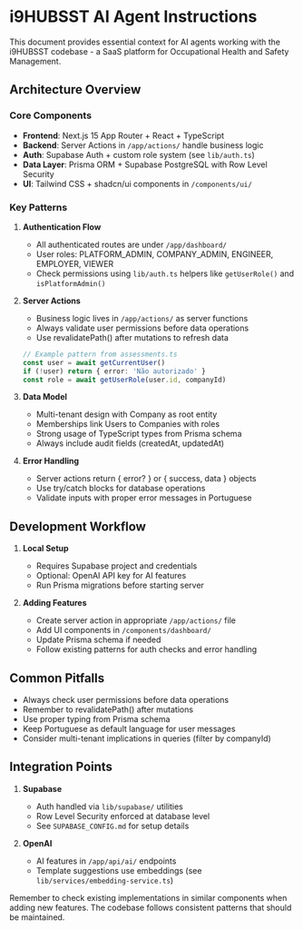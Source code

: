 # i9HUBSST AI Agent Instructions

This document provides essential context for AI agents working with the i9HUBSST codebase - a SaaS platform for Occupational Health and Safety Management.

## Architecture Overview

### Core Components
- **Frontend**: Next.js 15 App Router + React + TypeScript
- **Backend**: Server Actions in `/app/actions/` handle business logic
- **Auth**: Supabase Auth + custom role system (see `lib/auth.ts`)
- **Data Layer**: Prisma ORM + Supabase PostgreSQL with Row Level Security
- **UI**: Tailwind CSS + shadcn/ui components in `/components/ui/`

### Key Patterns

1. **Authentication Flow**
   - All authenticated routes are under `/app/dashboard/`
   - User roles: PLATFORM_ADMIN, COMPANY_ADMIN, ENGINEER, EMPLOYER, VIEWER
   - Check permissions using `lib/auth.ts` helpers like `getUserRole()` and `isPlatformAdmin()`

2. **Server Actions**
   - Business logic lives in `/app/actions/` as server functions
   - Always validate user permissions before data operations
   - Use revalidatePath() after mutations to refresh data
   ```typescript
   // Example pattern from assessments.ts
   const user = await getCurrentUser()
   if (!user) return { error: 'Não autorizado' }
   const role = await getUserRole(user.id, companyId)
   ```

3. **Data Model**
   - Multi-tenant design with Company as root entity
   - Memberships link Users to Companies with roles
   - Strong usage of TypeScript types from Prisma schema
   - Always include audit fields (createdAt, updatedAt)

4. **Error Handling**
   - Server actions return { error? } or { success, data } objects
   - Use try/catch blocks for database operations
   - Validate inputs with proper error messages in Portuguese

## Development Workflow

1. **Local Setup**
   - Requires Supabase project and credentials
   - Optional: OpenAI API key for AI features
   - Run Prisma migrations before starting server

2. **Adding Features**
   - Create server action in appropriate `/app/actions/` file
   - Add UI components in `/components/dashboard/`
   - Update Prisma schema if needed
   - Follow existing patterns for auth checks and error handling

## Common Pitfalls

- Always check user permissions before data operations
- Remember to revalidatePath() after mutations
- Use proper typing from Prisma schema
- Keep Portuguese as default language for user messages
- Consider multi-tenant implications in queries (filter by companyId)

## Integration Points

1. **Supabase**
   - Auth handled via `lib/supabase/` utilities
   - Row Level Security enforced at database level
   - See `SUPABASE_CONFIG.md` for setup details

2. **OpenAI**
   - AI features in `/app/api/ai/` endpoints
   - Template suggestions use embeddings (see `lib/services/embedding-service.ts`)

Remember to check existing implementations in similar components when adding new features. The codebase follows consistent patterns that should be maintained.